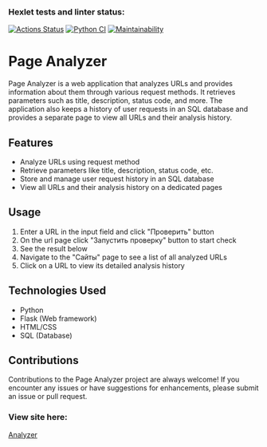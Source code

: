### Hexlet tests and linter status:
[![Actions Status](https://github.com/minoko86/python-project-83/workflows/hexlet-check/badge.svg)](https://github.com/minoko86/python-project-83/actions)
[![Python CI](https://github.com/minoko86/python-project-83/actions/workflows/pyci.yml/badge.svg)](https://github.com/minoko86/python-project-83/actions)
[![Maintainability](https://api.codeclimate.com/v1/badges/3e83d09f9a5f02262901/maintainability)](https://codeclimate.com/github/minoko86/python-project-83/maintainability)

# Page Analyzer

Page Analyzer is a web application that analyzes URLs and provides information about them through various request methods. It retrieves parameters such as title, description, status code, and more. The application also keeps a history of user requests in an SQL database and provides a separate page to view all URLs and their analysis history.

## Features

- Analyze URLs using request method
- Retrieve parameters like title, description, status code, etc.
- Store and manage user request history in an SQL database
- View all URLs and their analysis history on a dedicated pages

## Usage

1. Enter a URL in the input field and click "Проверить" button
3. On the url page click "Запустить проверку" button to start check
4. See the result below
5. Navigate to the "Сайты" page to see a list of all analyzed URLs
6. Click on a URL to view its detailed analysis history

## Technologies Used

- Python
- Flask (Web framework)
- HTML/CSS
- SQL (Database)

## Contributions

Contributions to the Page Analyzer project are always welcome! If you encounter any issues or have suggestions for enhancements, please submit an issue or pull request. 

### View site here:
[Analyzer](https://speed-page-analyzer.onrender.com/)